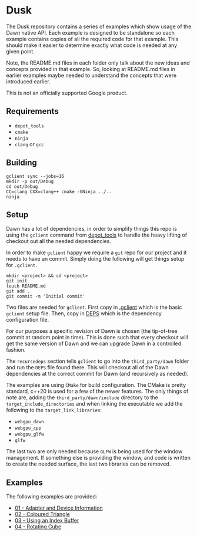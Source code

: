 # Dusk

The Dusk repository contains a series of examples which show usage of
the Dawn native API. Each example is designed to be standalone so each
example contains copies of all the required code for that example. This should
make it easier to determine exactly what code is needed at any given point.

Note, the README.md files in each folder only talk about the new ideas and
concepts provided in that example. So, looking at README.md files in earlier
examples maybe needed to understand the concepts that were introduced earlier.

This is not an officially supported Google product.

## Requirements
 * `depot_tools`
 * `cmake`
 * `ninja`
 * `clang` or `gcc`


## Building
```
gclient sync --jobs=16
mkdir -p out/Debug
cd out/Debug
CC=clang CXX=clang++ cmake -GNinja ../..
ninja
```

## Setup
Dawn has a lot of dependencies, in order to simplify things this repo is using
the `gclient` command from
[depot_tools](https://commondatastorage.googleapis.com/chrome-infra-docs/flat/depot_tools/docs/html/depot_tools_tutorial.html#_setting_up)
to handle the heavy lifting of checkout out all the needed dependencies.

In order to make `gclient` happy we require a `git` repo for our project and it
needs to have an commit. Simply doing the following will get things setup for
`.gclient`.

```
mkdir <project> && cd <project>
git init
touch README.md
git add .
git commit -m 'Initial commit'
```

Two files are needed for `gclient`. First copy in [.gclient](./.gclient) which is
the basic `gclient` setup file. Then, copy in [DEPS](./DEPS) which is the
dependency configuration file.

For our purposes a specific revision of Dawn is chosen (the tip-of-tree commit
at random point in time). This is done such that every checkout will get the
same version of Dawn and we can upgrade Dawn in a controlled fashion.

The `recursedeps` section tells `gclient` to go into the `third_party/dawn`
folder and run the `DEPS` file found there. This will checkout all of the Dawn
dependencies at the correct commit for Dawn (and recursively as needed).

The examples are using `CMake` for build configuration. The CMake is pretty
standard, c++20 is used for a few of the newer features. The only things of note
are, adding the `third_party/dawn/include` directory to the `target_include_directories`
and when linking the executable we add the following to the `target_link_libraries`:

* `webgpu_dawn`
* `webgpu_cpp`
* `webgpu_glfw`
* `glfw`

The last two are only needed because `GLFW` is being used for the window management.
If something else is providing the window, and code is written to create the
needed surface, the last two libraries can be removed.

## Examples

The following examples are provided:

* [01 - Adapter and Device Information](src/example_01/README.md)
* [02 - Coloured Triangle](src/example_02/README.md)
* [03 - Using an Index Buffer](src/example_03/README.md)
* [04 - Rotating Cube](src/example_04/README.md)


